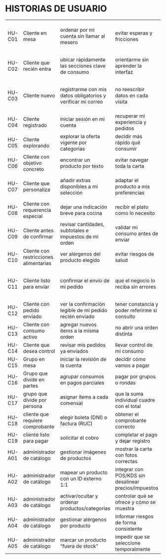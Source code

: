 # HISTORIAS DE USUARIO

|        |                                        |                                                              |                                                       |                                                               |                                                  |                                                                                                                                                                                                   |       |      |                                        |       |
| ------ | -------------------------------------- | ------------------------------------------------------------ | ----------------------------------------------------- | ------------------------------------------------------------- | ------------------------------------------------ | ------------------------------------------------------------------------------------------------------------------------------------------------------------------------------------------------- | ----- | ---- | -------------------------------------- | ----- |
| HU-C01 | Cliente en mesa                        | ordenar por mi cuenta sin llamar al mesero                   | evitar esperas y fricciones                           | la mesa tiene un identificador (QR) válido y hay conectividad | escaneo el QR de la mesa                         | se https://github.com/openai/codex/blob/main/docs/config.mdabre la web en su página de inicio y la mesa queda asociada; si el QR es inválido o no hay conexión, se informa claramente                                                                     | Alta  | v1.0 | Acceso                                 | RF-05 |
| HU-C02 | Cliente que recién entra               | ubicar rápidamente las secciones clave de consumo            | orientarme sin aprender la interfaz                   | existen secciones predefinidas por el negocio                 | navego a la pantalla de inicio                   | se muestran solo las secciones habilitadas por el negocio; el cliente no puede configurarlas                                                                                                      | Alta  | v1.0 | Acceso                                 | RF-06 |
| HU-C03 | Cliente nuevo                          | registrarme con mis datos obligatorios y verificar mi correo | no reescribir datos en cada visita                    | soy cliente nuevo y hay campos obligatorios definidos         | inicio el registro con mi correo (p. ej., Gmail) | el sistema solicita y valida obligatorios, crea el preusuario y envía correo de verificación; la cuenta queda activa tras verificar el enlace; si el correo ya está ligado a otro DNI, se informa | Media | v1.0 | Crear Usuario                          | RF-03 |
| HU-C04 | Cliente registrado                     | iniciar sesión en mi cuenta                                  | recuperar mi experiencia y pedidos                    | mi usuario está previamente validado                          | inicio sesión                                    | accedo; si hay 30 min de inactividad, la sesión expira                                                                                                                                            | Media | v1.0 | Inicio de sesion                       | RF-04 |
| HU-C05 | Cliente explorando                     | explorar la oferta vigente por categorías                    | decidir más rápido qué consumir                       | hay carta vigente                                             | ingreso al menú                                  | solo veo productos activos/disponibles con nombre, imagen y descripción                                                                                                                           | Media | v1.0 | Carta digital                          | RF-07 |
| HU-C06 | Cliente con objetivo concreto          | encontrar un producto por texto                              | evitar navegar toda la carta                          | existe carta vigente                                          | busco por nombre/categoría                       | obtengo resultados de la carta vigente; si no hay coincidencias, se informa que no hay resultados                                                                                                 | Media | v1.0 | Búsqueda                               | RF-09 |
| HU-C07 | Cliente que personaliza                | añadir extras disponibles a mi selección                     | adaptar el producto a mis preferencias                | el producto tiene extras definidos por el negocio             | abro la personalización                          | se listan extras con su precio y el subtotal se actualiza al confirmar                                                                                                                            | Media | v1.0 | Personalización                        | RF-12 |
| HU-C08 | Cliente con requerencia especial       | dejar una indicación breve para cocina                       | recibir el plato como lo necesito                     | abro detalle del ítem                                         | agrego un comentario corto                       | se guarda un comentario por producto y se transfiere a cocina en la comanda                                                                                                                       | Media | v1.0 | Personalización                        | RF-13 |
| HU-C09 | Cliente antes de confirmar             | revisar cantidades, subtotales e impuestos de mi orden       | validar mi consumo antes de enviar                    | existe un carrito único por sesión                            | consulto “mi orden”                              | si está vacío, no puedo avanzar; si excede límites, no permite agregar más                                                                                                                        | Media | v1.0 | Carrito                                | RF-14 |
| HU-C10 | Cliente con restricciones alimentarias | ver alérgenos del producto elegido                           | evitar riesgos de salud                               | el producto tiene alérgenos catalogados                       | consulto la info del producto                    | se muestran los alérgenos definidos por el administrador                                                                                                                                          | Media | v1.0 | Carrito                                | RF-18 |
| HU-C11 | Cliente listo para enviar              | confirmar el envío de mi pedido                              | que el negocio lo reciba sin errores                  | hay total calculado y datos obligatorios completos            | ejecuto la acción de confirmar                   | la acción se habilita solo con datos completos; se muestra confirmación tras registrar                                                                                                            | Media | v1.0 | Pre-Orden                              | RF-23 |
| HU-C12 | Cliente con pedido enviado             | ver la confirmación legible de mi pedido recién enviado      | tener constancia y poder referirme si consulto        | el pedido se registró                                         | se confirma                                      | veo un resumen claro del pedido con una referencia legible y la hora (sin tecnicismos); puedo reconsultarlo en la sesión                                                                          | Media | v1.0 | Orden                                  | RF-25 |
| HU-C13 | Cliente con consumo activo             | agregar nuevos ítems a la misma orden                        | no abrir una orden distinta                           | existe una orden activa                                       | agrego más productos                             | los nuevos ítems se suman; los ya enviados no se alteran                                                                                                                                          | Alta  | v1.0 | Agregar ítems a orden en curso         | RF-41 |
| HU-C14 | Cliente que desea control              | revisar mis pedidos ya enviados                              | llevar control de mi consumo                          | ya envié pedidos                                              | abro mi historial                                | veo la lista de pedidos enviados; al cerrar y pagar todo, el historial local se limpia                                                                                                            | Media | v1.0 | Pedidos solicitados                    | RF-36 |
| HU-C15 | Grupo en mesa                          | iniciar la revisión de la cuenta                             | decidir cómo vamos a pagar                            | ya hay al menos 1 pedido                                      | ingreso a revisar cuenta                         | la acción de “revisar cuenta” está habilitada; si no hay pedidos, no aparece                                                                                                                      | Media | v1.0 | Division cuentas                       | RF-37 |
| HU-C16 | Grupo que divide en partes             | agrupar consumos en pagos parciales                          | pagar por grupos o rondas                             | hay ≥4 ítems en la cuenta                                     | creo particiones                                 | puedo crear hasta 10 particiones; si un ítem es compartido, se prorratea equitativamente                                                                                                          | Media | v1.0 | Division cuentas                       | RF-38 |
| HU-C17 | grupo que divide por persona           | asignar ítems a cada comensal                                | que la suma individual cuadre con el total            | hay división por comensal activa                              | intento cerrar                                   | no permite cerrar si la suma individual no iguala el total                                                                                                                                        | Alta  | v1.0 | Division cuentas                       | RF-42 |
| HU-C18 | cliente que requiere comprobante       | elegir boleta (DNI) o factura (RUC)                          | obtener el comprobante correcto                       | elijo tipo de comprobante                                     | ingreso N° válido (DNI=8, RUC=11)                | se valida; solo se permite 1 boleta por sesión                                                                                                                                                    | Media | v1.0 | Division cuentas                       | RF-39 |
| HU-C19 | cliente listo para pagar               | solicitar el cobro                                           | completar el pago y dejar registro                    | la cuenta está revisada                                       | solicito pagar                                   | el sistema registra si se pagó/no; los medios de pago se realizan fuera del sistema                                                                                                               | Media | v1.0 | Division cuentas                       | RF-40 |
| HU-A01 | administrador de catálogo              | gestionar imágenes de productos                              | mostrar la carta con fotos correctas                  | subo/edito una imagen                                         | la valido                                        | solo acepta JPG/PNG con tamaño/dimensiones mínimas; guarda referencia y alt opcional                                                                                                              | Alta  | v1.0 | Carga de imágenes de productos         | RF-43 |
| HU-A02 | administrador de catálogo              | mapear un producto con un ID externo 1:1                     | integrar con POS/KDS sin desalinear precios/impuestos | existe producto interno                                       | asigno un ID externo                             | queda relación 1:1; no sincroniza ni altera precios/impuestos en el POS                                                                                                                           | Alta  | v1.0 | Mapeo de producto externo ↔ interno    | RF-44 |
| HU-A03 | administrador de catálogo              | activar/ocultar y ordenar productos/categorías               | controlar qué se ofrece y cómo se muestra             | edito visibilidad/orden                                       | guardo cambios                                   | impacta carta y búsqueda; no borra físicamente; se registra auditoría básica                                                                                                                      | Alta  | v1.0 | Activar/ocultar productos y categorías | RF-45 |
| HU-A04 | administrador de catálogo              | gestionar alérgenos por producto                             | informar riesgos de forma consistente                 | abro un producto                                              | asigno/quito alérgenos                           | hasta 10 por producto; catálogo de alérgenos es centralizado                                                                                                                                      | Alta  | v1.0 | Gestión de alérgenos por producto      | RF-46 |
| HU-A05 | administrador de catálogo              | marcar un producto “fuera de stock”                          | impedir que se seleccione temporalmente               | un producto está sin stock                                    | cambio su estado                                 | el estado se refleja en listados/búsqueda y es reversible                                                                                                                                         | Alta  | v1.0 | Marcar “Fuera de stock” (override)     | RF-47 |

